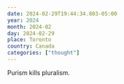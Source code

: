 ```yaml
---
date: 2024-02-29T19:44:34.803-05:00
year: 2024
month: 2024-02
day: 2024-02-29
place: Toronto
country: Canada
categories: ["thought"]
---
```

Purism kills pluralism.
